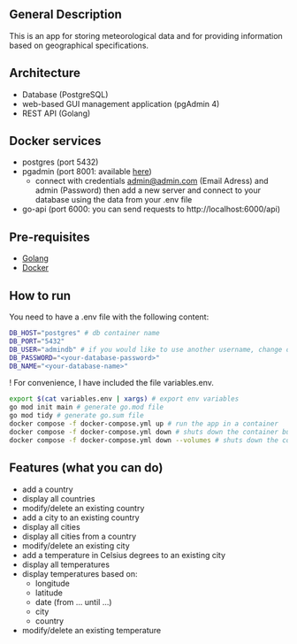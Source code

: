 ## General Description
This is an app for storing meteorological data and for providing information based on geographical specifications.

## Architecture
- Database (PostgreSQL)
- web-based GUI management application (pgAdmin 4)
- REST API (Golang)

## Docker services
- postgres (port 5432)
- pgadmin (port 8001: available [here](http://localhost:8001/))
    - connect with credentials admin@admin.com (Email Adress) and admin (Password) then add a new server and connect to your database using the data from your .env file
- go-api (port 6000: you can send requests to http://localhost:6000/api)

## Pre-requisites
-   [Golang](https://golang.org/dl/)
-   [Docker](https://docs.docker.com/engine/install/)

## How to run

You need to have a .env file with the following content:
```bash
DB_HOST="postgres" # db container name
DB_PORT="5432"
DB_USER="admindb" # if you would like to use another username, change ownership related statements in ./init_scripts/create_database.sh
DB_PASSWORD="<your-database-password>"
DB_NAME="<your-database-name>"
```
! For convenience, I have included the file variables.env.

```bash
export $(cat variables.env | xargs) # export env variables
go mod init main # generate go.mod file
go mod tidy # generate go.sum file
docker compose -f docker-compose.yml up # run the app in a container
docker compose -f docker-compose.yml down # shuts down the container but keeps the volumes
docker compose -f docker-compose.yml down --volumes # shuts down the container and deletes the volumes (the database will be empty)
```

## Features (what you can do)
- add a country
- display all countries
- modify/delete an existing country
- add a city to an existing country
- display all cities
- display all cities from a country
- modify/delete an existing city
- add a temperature in Celsius degrees to an existing city
- display all temperatures
- display temperatures based on:
    - longitude
    - latitude
    - date (from ... until ...)
    - city
    - country
- modify/delete an existing temperature
